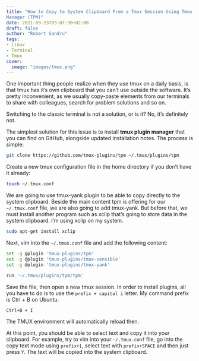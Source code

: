 ```yaml
---
title: "How to Copy to System Clipboard From a Tmux Session Using Tmux Plugin 
Manager (TPM)"
date: 2021-09-23T03:07:38+02:00
draft: false
author: "Robert Sandru"
tags: 
- Linux
- Terminal
- Tmux
cover:
  image: "images/tmux.png"
---
```


One important thing people realize when they use tmux on a daily basis, is that
tmux has it’s own clipboard that you can’t use outside the software. It’s pretty inconvenient, as we usually copy-paste elements from our terminals to share with colleagues, search for problem solutions and so on.

Switching to the classic terminal is not a solution, or is it? No, it’s
definitely not.

The simplest solution for this issue is to install **tmux plugin manager**
that you can find on GitHub, alongside updated installation notes. The process
is simple:

```bash
git clone https://github.com/tmux-plugins/tpm ~/.tmux/plugins/tpm
```

Create a new tmux configuration file in the home directory if you don’t have it already:

```bash
touch ~/.tmux.conf
```

We are going to use tmux-yank plugin to be able to copy directly to the system clipboard. Beside the main content tpm is offering for our `~/.tmux.conf`
file, we are also going to add tmux-yank. But before that, we must install
another program such as xclip that’s going to store data in the system
clipboard. I’m using xclip on my system.

```bash
sudo apt-get install xclip
```

Next, vim into the `~/.tmux.conf` file and add the following content:

```bash
set -g @plugin 'tmux-plugins/tpm'
set -g @plugin 'tmux-plugins/tmux-sensible'
set -g @plugin 'tmux-plugins/tmux-yank'

run '~/.tmux/plugins/tpm/tpm'
```

Save the file, then open a new tmux session. In order to install plugins,
all you have to do is to use the `prefix + capital i` letter. My command prefix
is Ctrl + B on Ubuntu.

```bash
Ctrl+B + I
```

The TMUX environment will automatically reload then.

At this point, you should be able to select text and copy it into your
clipboard. For example, try to vim into your `~/.tmux.conf` file, go into the
copy text mode using `prefix+[`, select text with `prefix+SPACE` and then
just press `Y`. The text will be copied into the system clipboard.
